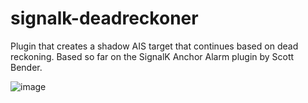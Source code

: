 # signalk-deadreckoner
Plugin that creates a shadow AIS target that continues based on dead reckoning. Based so far on the SignalK Anchor Alarm plugin by Scott Bender.

![image](https://github.com/user-attachments/assets/bc90fa2b-4602-48dd-98e9-d4ea9c4caa70)
